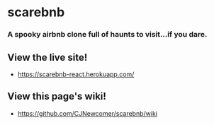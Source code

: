 # scarebnb

### A spooky airbnb clone full of haunts to visit...if you dare.

## View the live site!
* https://scarebnb-react.herokuapp.com/


## View this page's wiki!
* https://github.com/CJNewcomer/scarebnb/wiki


